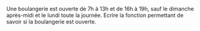 Une boulangerie est ouverte de 7h à 13h et de 16h à 19h, sauf le dimanche après-midi et le lundi toute la journée. 
Ecrire la fonction permettant de savoir si la boulangerie est ouverte.